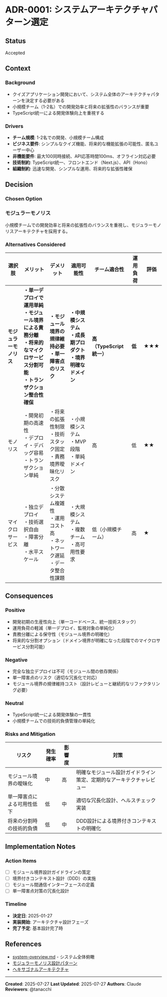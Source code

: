 # ADR-0001: システムアーキテクチャパターン選定

## Status

Accepted

## Context

### Background

- クイズアプリケーション開発において、システム全体のアーキテクチャパターンを決定する必要がある
- 小規模チーム（1-2名）での開発効率と将来の拡張性のバランスが重要
- TypeScript統一による開発体験向上を重視する

### Drivers

- **チーム規模**: 1-2名での開発、小規模チーム構成
- **ビジネス要件**: シンプルなクイズ機能、将来的な機能拡張の可能性、匿名ユーザー中心
- **非機能要件**: 最大100同時接続、API応答時間100ms、オフライン対応必要
- **技術制約**: TypeScript統一、フロントエンド（Next.js）、API（Hono）
- **組織制約**: 迅速な開発、シンプルな運用、将来的な拡張性確保

## Decision

### Chosen Option

### モジュラーモノリス

小規模チームでの開発効率と将来の拡張性のバランスを重視し、モジュラーモノリスアーキテクチャを採用する。

### Alternatives Considered

| 選択肢 | メリット | デメリット | 適用可能性 | チーム適合性 | 運用負荷 | 評価 |
|--------|----------|------------|------------|------------|----------|------|
| **モジュラーモノリス** | **・単一デプロイで運用単純**<br>**・モジュール境界による責務分離**<br>**・将来的なマイクロサービス分割可能**<br>**・トランザクション整合性確保** | **・モジュール境界の規律維持必要**<br>**・単一障害点のリスク** | **・中規模システム**<br>**・成長期プロダクト**<br>**・境界明確なドメイン** | **高（TypeScript統一）** | **低** | **★★★** |
| モノリス | ・開発初期の高速性<br>・デプロイ・デバッグ容易<br>・トランザクション単純 | ・将来の拡張性制限<br>・技術スタック固定<br>・責務境界曖昧化リスク | ・小規模システム<br>・MVP段階<br>・単純ドメイン | 高 | 低 | ★★ |
| マイクロサービス | ・独立デプロイ<br>・技術選択自由<br>・障害分離<br>・水平スケール | ・分散システム複雑性<br>・運用コスト高<br>・ネットワーク遅延<br>・データ整合性課題 | ・大規模システム<br>・複数チーム<br>・高可用性要求 | 低（小規模チーム） | 高 | ★ |

## Consequences

### Positive

- 開発初期の生産性向上（単一コードベース、統一技術スタック）
- 運用負荷の軽減（単一デプロイ、監視対象の単純化）
- 責務分離による保守性（モジュール境界の明確化）
- 将来的な分割オプション（ドメイン境界が明確になった段階でのマイクロサービス分割可能）

### Negative

- 完全な独立デプロイは不可（モジュール間の依存関係）
- 単一障害点のリスク（適切な冗長化で対応）
- モジュール境界の規律維持コスト（設計レビューと継続的なリファクタリング必要）

### Neutral

- TypeScript統一による開発体験の一貫性
- 小規模チームでの技術的負債管理の単純化

### Risks and Mitigation

| リスク | 発生確率 | 影響度 | 対策 |
|--------|----------|--------|------|
| モジュール境界の曖昧化 | 中 | 高 | 明確なモジュール設計ガイドライン策定、定期的なアーキテクチャレビュー |
| 単一障害点による可用性低下 | 低 | 中 | 適切な冗長化設計、ヘルスチェック実装 |
| 将来の分割時の技術的負債 | 低 | 中 | DDD設計による境界付きコンテキストの明確化 |

## Implementation Notes

### Action Items

- [ ] モジュール境界設計ガイドラインの策定
- [ ] 境界付きコンテキスト設計（DDD）の実施
- [ ] モジュール間通信インターフェースの定義
- [ ] 単一障害点対策の冗長化設計

### Timeline

- **決定日**: 2025-01-27
- **実装開始**: アーキテクチャ設計フェーズ
- **完了予定**: 基本設計完了時

## References

- [system-overview.md](../system-overview.md) - システム全体俯瞰
- [モジュラーモノリス設計パターン](../diagrams/modular-monolith-structure.md)
- [ヘキサゴナルアーキテクチャ](../diagrams/hexagonal-architecture.md)

---
**Created**: 2025-07-27
**Last Updated**: 2025-07-27
**Authors**: Claude
**Reviewers**: @tanacchi
